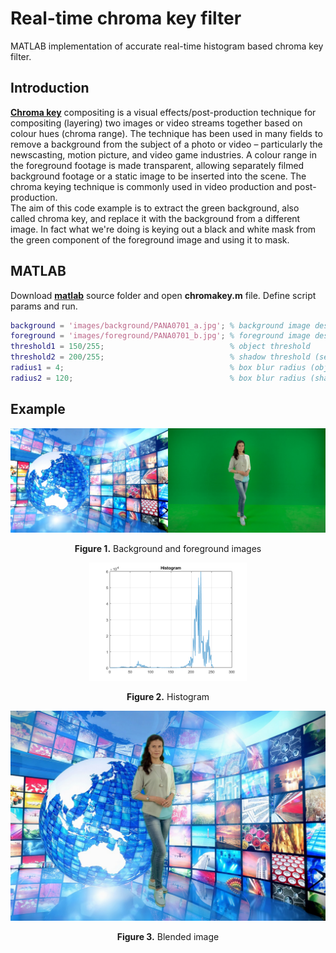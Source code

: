 # Real-time chroma key filter
MATLAB implementation of accurate real-time histogram based chroma key filter.  

## Introduction
[**Chroma key**](https://en.wikipedia.org/wiki/Chroma_key) compositing is a visual effects/post-production technique for compositing (layering) two images or video streams together based on colour hues (chroma range). The technique has been used in many fields to remove a background from the subject of a photo or video – particularly the newscasting, motion picture, and video game industries. A colour range in the foreground footage is made transparent, allowing separately filmed background footage or a static image to be inserted into the scene. The chroma keying technique is commonly used in video production and post-production.  
The aim of this code example is to extract the green background, also called chroma key, and replace it with the background from a different image. In fact what we're doing is keying out a black and white mask from the green component of the foreground image and using it to mask.  

## MATLAB
Download [**matlab**](matlab) source folder and open **chromakey.m** file. Define script params and run.
```matlab
background = 'images/background/PANA0701_a.jpg'; % background image destination
foreground = 'images/foreground/PANA0701_b.jpg'; % foreground image destination
threshold1 = 150/255;                            % object threshold
threshold2 = 200/255;                            % shadow threshold (set equals to threshold1 to remove shadows)
radius1 = 4;                                     % box blur radius (object)
radius2 = 120;                                   % box blur radius (shadow)
```
## Example
<p align="center"><img width="50%" src="matlab/images/background/PANA0701_a.jpg"/><img width="50%" src="matlab/images/foreground/PANA0701_b.jpg"/></p>  
<p align="center"><b>Figure 1.</b> Background and foreground images</p>  

<p align="center"><img width="50%" src="docs/histogram.png" /></p>  
<p align="center"><b>Figure 2.</b> Histogram</p>  

<p align="center"><img width="100%" src="docs/result.png" /></p>  
<p align="center"><b>Figure 3.</b> Blended image</p>  
